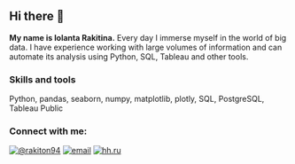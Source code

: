 ## Hi there 👋
**My name is Iolanta Rakitina.**
Every day I immerse myself in the world of big data. I have experience working with large volumes of information and can automate its analysis using Python, SQL, Tableau and other tools.
### Skills and tools
Python, pandas, seaborn, numpy, matplotlib, plotly, SQL, PostgreSQL, Tableau Public 
### Connect with me:
[![@rakiton94](https://upload.wikimedia.org/wikipedia/commons/8/83/Telegram_2019_Logo.svg)](https://t.me/rakiton94)
[![email](https://ru.wikipedia.org/wiki/%D0%A4%D0%B0%D0%B9%D0%BB:Yandex_Mail_icon.svg)](rakitina.iolanta@yandex.ru)
[![hh.ru](https://ru.m.wikipedia.org/wiki/%D0%A4%D0%B0%D0%B9%D0%BB:HeadHunter_logo.png)](https://hh.ru)
